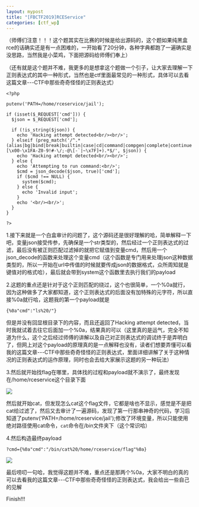 ```yaml
---
layout: mypost
title: "[FBCTF2019]RCEService"
categories: [ctf_wp]
---
```


（师傅们注意！！！这个题其实在比赛的时候是给出源码的，这个题如果纯黑盒rce的话确实还是有一点困难的，一开始看了20分钟，各种字典都跑了一遍确实是没思路，当然我是小菜鸡，下面把源码给师傅们奉上）

（还有就是这个题并不难，我更多的是想拿这个题做一个引子，让大家去理解一下正则表达式的其中一种形式，当然也是ctf里面最常见的一种形式，具体可以去看这篇文章---CTF中那些奇奇怪怪的正则表达式）

```
<?php

putenv('PATH=/home/rceservice/jail');

if (isset($_REQUEST['cmd'])) {
  $json = $_REQUEST['cmd'];

  if (!is_string($json)) {
    echo 'Hacking attempt detected<br/><br/>';
  } elseif (preg_match('/^.*(alias|bg|bind|break|builtin|case|cd|command|compgen|complete|continue|declare|dirs|disown|echo|enable|eval|exec|exit|export|fc|fg|getopts|hash|help|history|if|jobs|kill|let|local|logout|popd|printf|pushd|pwd|read|readonly|return|set|shift|shopt|source|suspend|test|times|trap|type|typeset|ulimit|umask|unalias|unset|until|wait|while|[\x00-\x1FA-Z0-9!#-\/;-@\[-`|~\x7F]+).*$/', $json)) {
    echo 'Hacking attempt detected<br/><br/>';
  } else {
    echo 'Attempting to run command:<br/>';
    $cmd = json_decode($json, true)['cmd'];
    if ($cmd !== NULL) {
      system($cmd);
    } else {
      echo 'Invalid input';
    }
    echo '<br/><br/>';
  }
}

?>
```

1.接下来就是一个白盒审计的问题了，这个源码还是很好理解的哈，简单解释一下吧，变量json接受传参，先确保是一个str类型的，然后经过一个正则表达式的过滤，最后没有被正则匹配过滤掉的就把它赋值到变量cmd，然后用一个json\_decode的函数来处理这个变量cmd（这个函数是专门用来处理json这种数据类型的，所以一开始在url中传值的时候就要传成json的数据格式，众所周知就是键值对的格式哈），最后就会带到system这个函数里去执行我们的payload

2.这题的重点还是针对于这个正则匹配的绕过，这个也很简单，一个%0a就行，因为这种做多了大家都知道，这个正则表达式的后面没有加特殊的元字符，所以直接%0a就行哈，这题我的第一个payload就是

```
{%0a"cmd":"ls%20/"}
```

但是并没有回显根目录下的内容，而且还返回了Hacking attempt detected，当时我就试着去往它后面加一个%0a，结果真的可以（这里真的是运气，完全不知道为什么，这个之后经过师傅的讲解以及自己对正则表达式的调试终于是弄明白了，但网上对这个payload的原理真的是一点解释也没有，读者们想要弄懂可以看我的这篇文章---CTF中那些奇奇怪怪的正则表达式，里面详细讲解了关于这种情况的正则表达式的运作原理，同时也会去给大家展示这题的另一种玩法）

3.然后就开始找flag在哪里，具体找的过程和payload就不演示了，最终发现在/home/rceservice这个目录下面

![](屏幕截图-2023-09-13-201622.png)

然后就开始cat，但发现怎么cat这个flag文件，它都是啥也不显示，感觉是不是把cat给过滤了，然后又去审计了一遍源码，发现了第一行那串神奇的代码，学习后知道了putenv('PATH=/home/rceservice/jail');修改了环境变量，所以只能使用绝对路径使用cat命令，`cat`命令在/bin文件夹下（这个常识哈）

4.然后构造最终payload

```
?cmd={%0a"cmd":"/bin/cat%20/home/rceservice/flag"%0a}
```

![](屏幕截图-2023-09-13-202039.png)

最后唠叨一句哈，我觉得这题并不难，重点还是那两个%0a，大家不明白的真的可以去看我的这篇文章---CTF中那些奇奇怪怪的正则表达式，我会给出一些自己的见解

Finish!!!